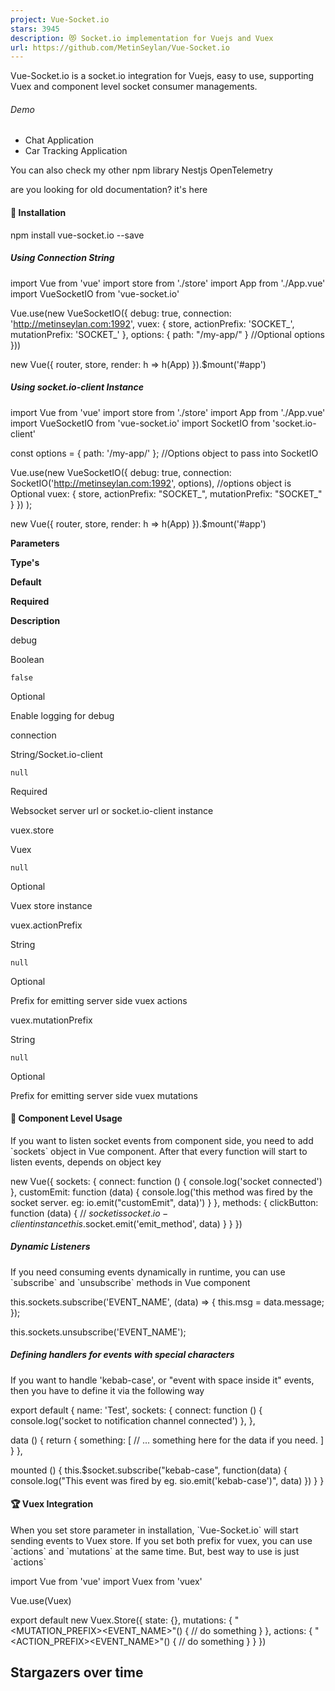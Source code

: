 ```yaml
---
project: Vue-Socket.io
stars: 3945
description: 😻 Socket.io implementation for Vuejs and Vuex
url: https://github.com/MetinSeylan/Vue-Socket.io
---
```


Vue-Socket.io is a socket.io integration for Vuejs, easy to use, supporting Vuex and component level socket consumer managements.

###### Demo

-   Chat Application
-   Car Tracking Application

You can also check my other npm library Nestjs OpenTelemetry

are you looking for old documentation? it's here

#### 🚀 Installation

npm install vue-socket.io --save

##### Using Connection String

import Vue from 'vue'
import store from './store'
import App from './App.vue'
import VueSocketIO from 'vue-socket.io'

Vue.use(new VueSocketIO({
    debug: true,
    connection: 'http://metinseylan.com:1992',
    vuex: {
        store,
        actionPrefix: 'SOCKET\_',
        mutationPrefix: 'SOCKET\_'
    },
    options: { path: "/my-app/" } //Optional options
}))

new Vue({
    router,
    store,
    render: h \=> h(App)
}).$mount('#app')

##### Using socket.io-client Instance

import Vue from 'vue'
import store from './store'
import App from './App.vue'
import VueSocketIO from 'vue-socket.io'
import SocketIO from 'socket.io-client'

const options \= { path: '/my-app/' }; //Options object to pass into SocketIO

Vue.use(new VueSocketIO({
    debug: true,
    connection: SocketIO('http://metinseylan.com:1992', options), //options object is Optional
    vuex: {
      store,
      actionPrefix: "SOCKET\_",
      mutationPrefix: "SOCKET\_"
    }
  })
);

new Vue({
    router,
    store,
    render: h \=> h(App)
}).$mount('#app')

**Parameters**

**Type's**

**Default**

**Required**

**Description**

debug

Boolean

`false`

Optional

Enable logging for debug

connection

String/Socket.io-client

`null`

Required

Websocket server url or socket.io-client instance

vuex.store

Vuex

`null`

Optional

Vuex store instance

vuex.actionPrefix

String

`null`

Optional

Prefix for emitting server side vuex actions

vuex.mutationPrefix

String

`null`

Optional

Prefix for emitting server side vuex mutations

#### 🌈 Component Level Usage

If you want to listen socket events from component side, you need to add \`sockets\` object in Vue component. After that every function will start to listen events, depends on object key

new Vue({
    sockets: {
        connect: function () {
            console.log('socket connected')
        },
        customEmit: function (data) {
            console.log('this method was fired by the socket server. eg: io.emit("customEmit", data)')
        }
    },
    methods: {
        clickButton: function (data) {
            // $socket is socket.io-client instance
            this.$socket.emit('emit\_method', data)
        }
    }
})

##### Dynamic Listeners

If you need consuming events dynamically in runtime, you can use \`subscribe\` and \`unsubscribe\` methods in Vue component

this.sockets.subscribe('EVENT\_NAME', (data) \=> {
    this.msg \= data.message;
});

this.sockets.unsubscribe('EVENT\_NAME');

##### Defining handlers for events with special characters

If you want to handle 'kebab-case', or "event with space inside it" events, then you have to define it via the following way

export default {
  name: 'Test',
  sockets: {
    connect: function () {
      console.log('socket to notification channel connected')
    },
  },

  data () {
    return {
      something: \[
         // ... something here for the data if you need.
      \]
    }
  },

  mounted () {
    this.$socket.subscribe("kebab-case", function(data) {
        console.log("This event was fired by eg. sio.emit('kebab-case')", data)
    })
  }
}

#### 🏆 Vuex Integration

When you set store parameter in installation, \`Vue-Socket.io\` will start sending events to Vuex store. If you set both prefix for vuex, you can use \`actions\` and \`mutations\` at the same time. But, best way to use is just \`actions\`

import Vue from 'vue'
import Vuex from 'vuex'

Vue.use(Vuex)

export default new Vuex.Store({
    state: {},
    mutations: {
        "<MUTATION\_PREFIX><EVENT\_NAME>"() {
            // do something
        }
    },
    actions: {
        "<ACTION\_PREFIX><EVENT\_NAME>"() {
            // do something
        }
    }
})

Stargazers over time
--------------------
